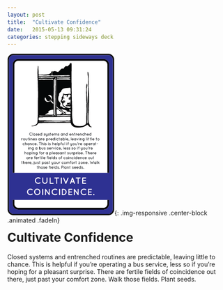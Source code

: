 ```yaml
---
layout: post
title:  "Cultivate Confidence"
date:   2015-05-13 09:31:24
categories: stepping sideways deck
---
```

![Cultivate Confidence Card](https://github.com/steppingsideways/steppingsideways.github.io/blob/master/images/cultivate.png?raw=true){: .img-responsive .center-block .animated .fadeIn}

<div class="row">
	<div class="animated fadeIn col-md-12">
		<h1 style="margin-top:0px;">Cultivate Confidence</h1>
		<p>Closed systems and entrenched routines are predictable, leaving little to chance. This is helpful if you’re operating a bus service, less so if you’re hoping for a pleasant surprise. There are fertile fields of coincidence out there, just past your comfort zone. Walk those fields. Plant seeds.</p>
	</div>
</div>
